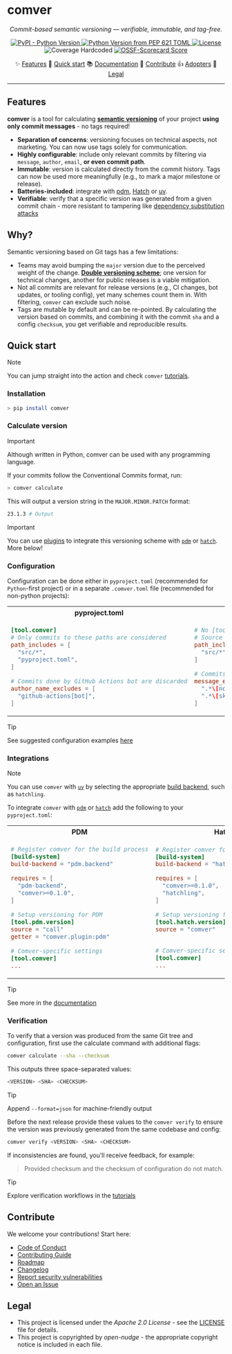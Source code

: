 <!--
SPDX-FileCopyrightText: © 2025 open-nudge <https://github.com/open-nudge>
SPDX-FileContributor: szymonmaszke <github@maszke.co>

SPDX-License-Identifier: Apache-2.0
-->

# comver

<!-- mkdocs remove start -->

<!-- vale off -->

<!-- pyml disable-num-lines 30 line-length-->

<p align="center">
    <em>Commit-based semantic versioning — verifiable, immutable, and tag-free.</em>
</p>

<div align="center">

<a href="https://pypi.org/project/comver">![PyPI - Python Version](https://img.shields.io/pypi/v/comver?style=for-the-badge&label=release&labelColor=grey&color=blue)
</a>
<a href="https://pypi.org/project/comver">![Python Version from PEP 621 TOML](https://img.shields.io/python/required-version-toml?tomlFilePath=https%3A%2F%2Fraw.githubusercontent.com%2Fopen-nudge%2Fcomver%2Fmain%2Fpyproject.toml&style=for-the-badge&label=python&labelColor=grey&color=blue)
</a>
<a href="https://opensource.org/licenses/Apache-2.0">![License](https://img.shields.io/badge/License-Apache_2.0-blue?style=for-the-badge)
</a>
<a>![Coverage Hardcoded](https://img.shields.io/badge/coverage-100%25-green?style=for-the-badge)
</a>
<a href="https://scorecard.dev/viewer/?uri=github.com/open-nudge/comver">![OSSF-Scorecard Score](https://img.shields.io/ossf-scorecard/github.com/open-nudge/comver?style=for-the-badge&label=OSSF)
</a>

</div>

<p align="center">
✨ <a href="#features">Features</a>
🚀 <a href="#quick-start">Quick start</a>
📚 <a href="https://open-nudge.github.io/comver">Documentation</a>
🤝 <a href="#contribute">Contribute</a>
👍 <a href="https://github.com/open-nudge/comver/blob/main/ADOPTERS.md">Adopters</a>
📜 <a href="#legal">Legal</a>
</p>
<!-- vale on -->

______________________________________________________________________

<!-- mkdocs remove end -->

## Features

__comver__ is a tool for calculating __[semantic versioning](https://semver.org/)__
of your project __using only commit messages__ - no tags required!

- __Separation of concerns__: versioning focuses on technical aspects,
    not marketing. You can now use tags solely for communication.
- __Highly configurable__: include only relevant commits by filtering via
    `message`, `author`, `email`, __or even commit path__.
- __Immutable__: version is calculated directly from the commit history.
    Tags can now be used more meaningfully (e.g., to mark a major milestone
    or release).
- __Batteries-included__: integrate with [pdm](https://pdm-project.org/en/latest/),
    [Hatch](https://hatch.pypa.io/latest/) or [uv](https://docs.astral.sh/uv/).
- __Verifiable__: verify that a specific version was generated from a
    given commit chain - more resistant to tampering like
    [dependency substitution attacks](https://docs.aws.amazon.com/codeartifact/latest/ug/dependency-substitution-attacks.html)

## Why?

Semantic versioning based on Git tags has a few limitations:

- Teams may avoid bumping the `major` version due to the
    perceived weight of the change.
    [__Double versioning scheme__](https://open-nudge.github.io/comver/tutorials/why);
    one version for technical changes, another for public releases is
    a viable mitigation.
- Not all commits are relevant for release versions
    (e.g., CI changes, bot updates, or tooling config),
    yet many schemes count them in. With filtering, `comver` can exclude
    such noise.
- Tags are mutable by default and can be re-pointed. By calculating the version
    based on commits, and combining it with the commit
    `sha` and a config `checksum`, you get verifiable and reproducible results.

## Quick start

> [!NOTE]
> You can jump straight into the action and check `comver`
> [tutorials](https://open-nudge.github.io/comver/tutorials).

### Installation

```sh
> pip install comver
```

### Calculate version

> [!IMPORTANT]
> Although written in Python, comver can be used
> with any programming language.

If your commits follow the Conventional Commits format, run:

```sh
> comver calculate
```

This will output a version string in the `MAJOR.MINOR.PATCH` format:

```sh
23.1.3 # Output
```

> [!IMPORTANT]
> You can use [plugins](https://open-nudge.github.io/comver/tutorials/plugins)
> to integrate this versioning scheme
> with [`pdm`](https://github.com/pdm-project/pdm) or
> [`hatch`](https://github.com/pypa/hatch). More below!

<!-- mkdocs remove start -->

### Configuration

Configuration can be done either in `pyproject.toml`
(recommended for `Python`-first project) or in a separate
`.comver.toml` file (recommended for non-python projects):

<table>
<tr>
<th>pyproject.toml</th>
<th>.comver.toml</th>
</tr>
<tr>
<td>

```toml
[tool.comver]
# Only commits to these paths are considered
path_includes = [
  "src/*",
  "pyproject.toml",
]

# Commits done by GitHub Actions bot are discarded
author_name_excludes = [
  "github-actions[bot]",
]
```

</td>
<td>

```toml
# No [tool.comver] needed here
# Source only commits considered
path_includes = [
  "src/*",
]

# Commits messages with [no version] are discarded
message_excludes = [
  ".*\[no version\].*",
  ".*\[skipversion\].*",
]
```

</td>
</tr>
</table>

> [!TIP]
> See suggested configuration examples [here](https://open-nudge.github.io/comver/tutorials/configuration)

### Integrations

> [!NOTE]
> You can use `comver` with [`uv`](https://github.com/astral-sh/uv)
> by selecting the appropriate [build backend](https://docs.astral.sh/uv/concepts/build-backend/#choosing-a-build-backend),
> such as `hatchling`.

To integrate `comver` with [`pdm`](https://pdm-project.org/en/latest/)
or [`hatch`](https://hatch.pypa.io/latest/) add the following to
your `pyproject.toml`:

<table>
<tr>
<th>PDM</th>
<th>Hatch</th>
</tr>
<tr>
<td>

```toml
# Register comver for the build process
[build-system]
build-backend = "pdm.backend"

requires = [
  "pdm-backend",
  "comver>=0.1.0",
]

# Setup versioning for PDM
[tool.pdm.version]
source = "call"
getter = "comver.plugin:pdm"

# Comver-specific settings
[tool.comver]
...
```

</td>
<td>

```toml
# Register comver for the build process
[build-system]
build-backend = "hatchling.build"

requires = [
  "comver>=0.1.0",
  "hatchling",
]

# Setup versioning for Hatchling
[tool.hatch.version]
source = "comver"


# Comver-specific settings
[tool.comver]
...
```

</td>
</tr>
</table>

> [!TIP]
> See more in the [documentation](https://open-nudge.github.io/comver/tutorials/plugins)

### Verification

To verify that a version was produced from the same Git tree and configuration,
first use the calculate command with additional flags:

```sh
comver calculate --sha --checksum
```

This outputs three space-separated values:

```sh
<VERSION> <SHA> <CHECKSUM>
```

> [!TIP]
> Append `--format=json` for machine-friendly output

Before the next release provide these values to the `comver verify`
to ensure the version was previously generated from the
same codebase and config:

```sh
comver verify <VERSION> <SHA> <CHECKSUM>
```

If inconsistencies are found, you'll receive feedback, for example:

> Provided checksum and the checksum of configuration do not match.

> [!TIP]
> Explore verification workflows in the [tutorials](https://open-nudge.github.io/comver/tutorials/verification)

<!-- md-dead-link-check: off -->

## Contribute

We welcome your contributions! Start here:

- [Code of Conduct](/CODE_OF_CONDUCT.md)
- [Contributing Guide](/CONTRIBUTING.md)
- [Roadmap](/ROADMAP.md)
- [Changelog](/CHANGELOG.md)
- [Report security vulnerabilities](/SECURITY.md)
- [Open an Issue](https://github.com/open-nudge/comver/issues)

## Legal

- This project is licensed under the _Apache 2.0 License_ - see
    the [LICENSE](/LICENSE.md) file for details.
- This project is copyrighted by _open-nudge_ - the
    appropriate copyright notice is included in each file.

<!-- mkdocs remove end -->

<!-- md-dead-link-check: on -->

